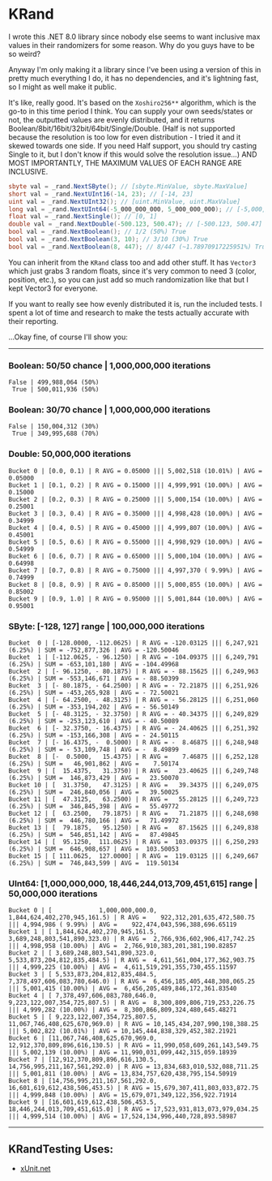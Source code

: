 ﻿# KRand

I wrote this .NET 8.0 library since nobody else seems to want inclusive max values in their randomizers for some reason.
Why do you guys have to be so weird?

Anyway I'm only making it a library since I've been using a version of this in pretty much everything I do, it has no dependencies, and it's lightning fast, so I might as well make it public.

It's like, really good.
It's based on the `Xoshiro256**` algorithm, which is the go-to in this time period I think.
You can supply your own seeds/states or not, the outputted values are evenly distributed, and it returns Boolean/8bit/16bit/32bit/64bit/Single/Double.
(Half is not supported because the resolution is too low for even distribution - I tried it and it skewed towards one side.
If you need Half support, you should try casting Single to it, but I don't know if this would solve the resolution issue...)
AND MOST IMPORTANTLY, THE MAXIMUM VALUES OF EACH RANGE ARE INCLUSIVE.

```cs
sbyte val = _rand.NextSByte(); // [sbyte.MinValue, sbyte.MaxValue]
short val = _rand.NextUInt16(-14, 23); // [-14, 23]
uint val = _rand.NextUInt32(); // [uint.MinValue, uint.MaxValue]
long val = _rand.NextUInt64(-5_000_000_000, 5_000_000_000); // [-5,000,000,000, 5,000,000,000]
float val = _rand.NextSingle(); // [0, 1]
double val = _rand.NextDouble(-500.123, 500.47); // [-500.123, 500.47]
bool val = _rand.NextBoolean(); // 1/2 (50%) True
bool val = _rand.NextBoolean(3, 10); // 3/10 (30%) True
bool val = _rand.NextBoolean(8, 447); // 8/447 (~1.78970917225951%) True
```

You can inherit from the `KRand` class too and add other stuff.
It has `Vector3` which just grabs 3 random floats, since it's very common to need 3 (color, position, etc.), so you can just add so much randomization like that but I kept Vector3 for everyone.

If you want to really see how evenly distributed it is, run the included tests.
I spent a lot of time and research to make the tests actually accurate with their reporting.

...Okay fine, of course I'll show you:

----
### Boolean: 50/50 chance | 1,000,000,000 iterations
```
False | 499,988,064 (50%)
 True | 500,011,936 (50%)
```
### Boolean: 30/70 chance | 1,000,000,000 iterations
```
False | 150,004,312 (30%)
 True | 349,995,688 (70%)
```
### Double: 50,000,000 iterations
```
Bucket 0 | [0.0, 0.1) | R AVG = 0.05000 ||| 5,002,518 (10.01%) | AVG = 0.05000
Bucket 1 | [0.1, 0.2) | R AVG = 0.15000 ||| 4,999,991 (10.00%) | AVG = 0.15000
Bucket 2 | [0.2, 0.3) | R AVG = 0.25000 ||| 5,000,154 (10.00%) | AVG = 0.25001
Bucket 3 | [0.3, 0.4) | R AVG = 0.35000 ||| 4,998,428 (10.00%) | AVG = 0.34999
Bucket 4 | [0.4, 0.5) | R AVG = 0.45000 ||| 4,999,807 (10.00%) | AVG = 0.45001
Bucket 5 | [0.5, 0.6) | R AVG = 0.55000 ||| 4,998,929 (10.00%) | AVG = 0.54999
Bucket 6 | [0.6, 0.7) | R AVG = 0.65000 ||| 5,000,104 (10.00%) | AVG = 0.64998
Bucket 7 | [0.7, 0.8) | R AVG = 0.75000 ||| 4,997,370 ( 9.99%) | AVG = 0.74999
Bucket 8 | [0.8, 0.9) | R AVG = 0.85000 ||| 5,000,855 (10.00%) | AVG = 0.85002
Bucket 9 | [0.9, 1.0] | R AVG = 0.95000 ||| 5,001,844 (10.00%) | AVG = 0.95001
```
### SByte: [-128, 127] range | 100,000,000 iterations
```
Bucket  0 | [-128.0000, -112.0625) | R AVG = -120.03125 ||| 6,247,921 (6.25%) | SUM = -752,877,326 | AVG = -120.50046
Bucket  1 | [-112.0625, - 96.1250) | R AVG = -104.09375 ||| 6,249,791 (6.25%) | SUM = -653,101,180 | AVG = -104.49968
Bucket  2 | [- 96.1250, - 80.1875) | R AVG = - 88.15625 ||| 6,249,963 (6.25%) | SUM = -553,146,671 | AVG = - 88.50399
Bucket  3 | [- 80.1875, - 64.2500) | R AVG = - 72.21875 ||| 6,251,926 (6.25%) | SUM = -453,265,928 | AVG = - 72.50021
Bucket  4 | [- 64.2500, - 48.3125) | R AVG = - 56.28125 ||| 6,251,060 (6.25%) | SUM = -353,194,202 | AVG = - 56.50149
Bucket  5 | [- 48.3125, - 32.3750) | R AVG = - 40.34375 ||| 6,249,829 (6.25%) | SUM = -253,123,610 | AVG = - 40.50089
Bucket  6 | [- 32.3750, - 16.4375) | R AVG = - 24.40625 ||| 6,251,392 (6.25%) | SUM = -153,166,308 | AVG = - 24.50115
Bucket  7 | [- 16.4375, -  0.5000) | R AVG = -  8.46875 ||| 6,248,948 (6.25%) | SUM = - 53,109,748 | AVG = -  8.49899
Bucket  8 | [-  0.5000,   15.4375) | R AVG =    7.46875 ||| 6,252,128 (6.25%) | SUM =   46,901,862 | AVG =    7.50174
Bucket  9 | [  15.4375,   31.3750) | R AVG =   23.40625 ||| 6,249,748 (6.25%) | SUM =  146,873,429 | AVG =   23.50070
Bucket 10 | [  31.3750,   47.3125) | R AVG =   39.34375 ||| 6,249,075 (6.25%) | SUM =  246,840,056 | AVG =   39.50025
Bucket 11 | [  47.3125,   63.2500) | R AVG =   55.28125 ||| 6,249,723 (6.25%) | SUM =  346,845,398 | AVG =   55.49772
Bucket 12 | [  63.2500,   79.1875) | R AVG =   71.21875 ||| 6,248,698 (6.25%) | SUM =  446,780,166 | AVG =   71.49972
Bucket 13 | [  79.1875,   95.1250) | R AVG =   87.15625 ||| 6,249,838 (6.25%) | SUM =  546,851,142 | AVG =   87.49845
Bucket 14 | [  95.1250,  111.0625) | R AVG =  103.09375 ||| 6,250,293 (6.25%) | SUM =  646,908,657 | AVG =  103.50053
Bucket 15 | [ 111.0625,  127.0000] | R AVG =  119.03125 ||| 6,249,667 (6.25%) | SUM =  746,843,599 | AVG =  119.50134
```
### UInt64: [1,000,000,000, 18,446,244,013,709,451,615] range | 50,000,000 iterations
```
Bucket 0 | [             1,000,000,000.0,  1,844,624,402,270,945,161.5) | R AVG =    922,312,201,635,472,580.75 ||| 4,994,986 ( 9.99%) | AVG =    922,474,043,596,388,696.65119
Bucket 1 | [ 1,844,624,402,270,945,161.5,  3,689,248,803,541,890,323.0) | R AVG =  2,766,936,602,906,417,742.25 ||| 4,998,958 (10.00%) | AVG =  2,766,910,383,201,381,190.82857
Bucket 2 | [ 3,689,248,803,541,890,323.0,  5,533,873,204,812,835,484.5) | R AVG =  4,611,561,004,177,362,903.75 ||| 4,999,225 (10.00%) | AVG =  4,611,519,291,355,730,455.11597
Bucket 3 | [ 5,533,873,204,812,835,484.5,  7,378,497,606,083,780,646.0) | R AVG =  6,456,185,405,448,308,065.25 ||| 5,001,415 (10.00%) | AVG =  6,456,205,489,846,172,361.83540
Bucket 4 | [ 7,378,497,606,083,780,646.0,  9,223,122,007,354,725,807.5) | R AVG =  8,300,809,806,719,253,226.75 ||| 4,999,282 (10.00%) | AVG =  8,300,866,809,324,480,645.48271
Bucket 5 | [ 9,223,122,007,354,725,807.5, 11,067,746,408,625,670,969.0) | R AVG = 10,145,434,207,990,198,388.25 ||| 5,002,822 (10.01%) | AVG = 10,145,444,838,329,452,382.21921
Bucket 6 | [11,067,746,408,625,670,969.0, 12,912,370,809,896,616,130.5) | R AVG = 11,990,058,609,261,143,549.75 ||| 5,002,139 (10.00%) | AVG = 11,990,031,099,442,315,059.18939
Bucket 7 | [12,912,370,809,896,616,130.5, 14,756,995,211,167,561,292.0) | R AVG = 13,834,683,010,532,088,711.25 ||| 5,001,811 (10.00%) | AVG = 13,834,757,620,438,795,154.50919
Bucket 8 | [14,756,995,211,167,561,292.0, 16,601,619,612,438,506,453.5) | R AVG = 15,679,307,411,803,033,872.75 ||| 4,999,848 (10.00%) | AVG = 15,679,071,349,122,356,922.71914
Bucket 9 | [16,601,619,612,438,506,453.5, 18,446,244,013,709,451,615.0] | R AVG = 17,523,931,813,073,979,034.25 ||| 4,999,514 (10.00%) | AVG = 17,524,134,996,440,728,893.58987
```

----
## KRandTesting Uses:
* [xUnit.net](https://github.com/xunit/xunit)